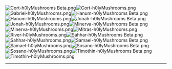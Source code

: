 ![Cort-h0lyMushrooms Beta.png](https://raw.githubusercontent.com/Klokinator/FE-Repo/main/Portrait%20Repository/Spriting%20Community%20OC's%20(Grouped%20by%20Artist)/h0lyMushrooms/Cort-h0lyMushrooms%20Beta.png "Cort-h0lyMushrooms Beta.png")![Cort-h0lyMushrooms.png](https://raw.githubusercontent.com/Klokinator/FE-Repo/main/Portrait%20Repository/Spriting%20Community%20OC's%20(Grouped%20by%20Artist)/h0lyMushrooms/Cort-h0lyMushrooms.png "Cort-h0lyMushrooms.png")![Gabriel-h0lyMushrooms.png](https://raw.githubusercontent.com/Klokinator/FE-Repo/main/Portrait%20Repository/Spriting%20Community%20OC's%20(Grouped%20by%20Artist)/h0lyMushrooms/Gabriel-h0lyMushrooms.png "Gabriel-h0lyMushrooms.png")![Hanum-h0lyMushrooms Beta.png](https://raw.githubusercontent.com/Klokinator/FE-Repo/main/Portrait%20Repository/Spriting%20Community%20OC's%20(Grouped%20by%20Artist)/h0lyMushrooms/Hanum-h0lyMushrooms%20Beta.png "Hanum-h0lyMushrooms Beta.png")![Hanum-h0lyMushrooms.png](https://raw.githubusercontent.com/Klokinator/FE-Repo/main/Portrait%20Repository/Spriting%20Community%20OC's%20(Grouped%20by%20Artist)/h0lyMushrooms/Hanum-h0lyMushrooms.png "Hanum-h0lyMushrooms.png")![Jonah-h0lyMushrooms Beta.png](https://raw.githubusercontent.com/Klokinator/FE-Repo/main/Portrait%20Repository/Spriting%20Community%20OC's%20(Grouped%20by%20Artist)/h0lyMushrooms/Jonah-h0lyMushrooms%20Beta.png "Jonah-h0lyMushrooms Beta.png")![Jonah-h0lyMushrooms.png](https://raw.githubusercontent.com/Klokinator/FE-Repo/main/Portrait%20Repository/Spriting%20Community%20OC's%20(Grouped%20by%20Artist)/h0lyMushrooms/Jonah-h0lyMushrooms.png "Jonah-h0lyMushrooms.png")![Minerva-h0lyMushrooms Beta.png](https://raw.githubusercontent.com/Klokinator/FE-Repo/main/Portrait%20Repository/Spriting%20Community%20OC's%20(Grouped%20by%20Artist)/h0lyMushrooms/Minerva-h0lyMushrooms%20Beta.png "Minerva-h0lyMushrooms Beta.png")![Minerva-h0lyMushrooms.png](https://raw.githubusercontent.com/Klokinator/FE-Repo/main/Portrait%20Repository/Spriting%20Community%20OC's%20(Grouped%20by%20Artist)/h0lyMushrooms/Minerva-h0lyMushrooms.png "Minerva-h0lyMushrooms.png")![Mitras-h0lyMushrooms.png](https://raw.githubusercontent.com/Klokinator/FE-Repo/main/Portrait%20Repository/Spriting%20Community%20OC's%20(Grouped%20by%20Artist)/h0lyMushrooms/Mitras-h0lyMushrooms.png "Mitras-h0lyMushrooms.png")![River-h0lyMushrooms.png](https://raw.githubusercontent.com/Klokinator/FE-Repo/main/Portrait%20Repository/Spriting%20Community%20OC's%20(Grouped%20by%20Artist)/h0lyMushrooms/River-h0lyMushrooms.png "River-h0lyMushrooms.png")![Sahhar-h0lyMushrooms Beta.png](https://raw.githubusercontent.com/Klokinator/FE-Repo/main/Portrait%20Repository/Spriting%20Community%20OC's%20(Grouped%20by%20Artist)/h0lyMushrooms/Sahhar-h0lyMushrooms%20Beta.png "Sahhar-h0lyMushrooms Beta.png")![Sahhar-h0lyMushrooms.png](https://raw.githubusercontent.com/Klokinator/FE-Repo/main/Portrait%20Repository/Spriting%20Community%20OC's%20(Grouped%20by%20Artist)/h0lyMushrooms/Sahhar-h0lyMushrooms.png "Sahhar-h0lyMushrooms.png")![Samael-h0lyMushrooms Beta.png](https://raw.githubusercontent.com/Klokinator/FE-Repo/main/Portrait%20Repository/Spriting%20Community%20OC's%20(Grouped%20by%20Artist)/h0lyMushrooms/Samael-h0lyMushrooms%20Beta.png "Samael-h0lyMushrooms Beta.png")![Samael-h0lyMushrooms.png](https://raw.githubusercontent.com/Klokinator/FE-Repo/main/Portrait%20Repository/Spriting%20Community%20OC's%20(Grouped%20by%20Artist)/h0lyMushrooms/Samael-h0lyMushrooms.png "Samael-h0lyMushrooms.png")![Sosano-h0lyMushrooms Beta.png](https://raw.githubusercontent.com/Klokinator/FE-Repo/main/Portrait%20Repository/Spriting%20Community%20OC's%20(Grouped%20by%20Artist)/h0lyMushrooms/Sosano-h0lyMushrooms%20Beta.png "Sosano-h0lyMushrooms Beta.png")![Sosano-h0lyMushrooms.png](https://raw.githubusercontent.com/Klokinator/FE-Repo/main/Portrait%20Repository/Spriting%20Community%20OC's%20(Grouped%20by%20Artist)/h0lyMushrooms/Sosano-h0lyMushrooms.png "Sosano-h0lyMushrooms.png")![Timothin-h0lyMushrooms Beta.png](https://raw.githubusercontent.com/Klokinator/FE-Repo/main/Portrait%20Repository/Spriting%20Community%20OC's%20(Grouped%20by%20Artist)/h0lyMushrooms/Timothin-h0lyMushrooms%20Beta.png "Timothin-h0lyMushrooms Beta.png")![Timothin-h0lyMushrooms.png](https://raw.githubusercontent.com/Klokinator/FE-Repo/main/Portrait%20Repository/Spriting%20Community%20OC's%20(Grouped%20by%20Artist)/h0lyMushrooms/Timothin-h0lyMushrooms.png "Timothin-h0lyMushrooms.png")



----

